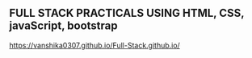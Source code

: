 ## FULL STACK PRACTICALS USING HTML, CSS, javaScript, bootstrap

https://vanshika0307.github.io/Full-Stack.github.io/
